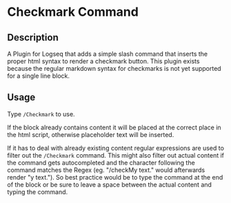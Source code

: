 # Checkmark Command

## Description
A Plugin for Logseq that adds a simple slash command that inserts the proper html syntax to render a checkmark button. This plugin exists because the regular markdown syntax for checkmarks is not yet supported for a single line block.

## Usage
Type ``/Checkmark`` to use.

If the block already contains content it will be placed at the correct place in the html script, otherwise placeholder text will be inserted. 

If it has to deal with already existing content regular expressions are used to filter out the ``/Checkmark`` command. This might also filter out actual content if the command gets autocompleted and the character following the command matches the Regex (eg. "/checkMy text." would afterwards render "y text."). So best practice would be to type the command at the end of the block or be sure to leave a space between the actual content and typing the command.
